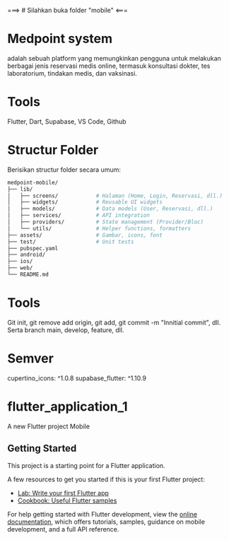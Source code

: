 ===> # Silahkan buka folder "mobile" <===

# Medpoint system 
adalah sebuah platform yang memungkinkan pengguna untuk melakukan berbagai jenis reservasi medis online, termasuk konsultasi dokter, tes laboratorium, tindakan medis, dan vaksinasi. 

# Tools
Flutter, Dart, Supabase, VS Code, Github

# Structur Folder
Berisikan structur folder secara umum:
```bash
medpoint-mobile/
├── lib/
│   ├── screens/            # Halaman (Home, Login, Reservasi, dll.)
│   ├── widgets/            # Reusable UI widgets
│   ├── models/             # Data models (User, Reservasi, dll.)
│   ├── services/           # API integration
│   ├── providers/          # State management (Provider/Bloc)
│   └── utils/              # Helper functions, formatters
├── assets/                 # Gambar, icons, font
├── test/                   # Unit tests
├── pubspec.yaml
├── android/
├── ios/
├── web/
└── README.md
```

# Tools
Git init, git remove add origin, git add, git commit -m "Innitial commit", dll. Serta branch main, develop, feature, dll. 

# Semver 
cupertino_icons: ^1.0.8
supabase_flutter: ^1.10.9

# flutter_application_1 
A new Flutter project Mobile

## Getting Started

This project is a starting point for a Flutter application.

A few resources to get you started if this is your first Flutter project:

- [Lab: Write your first Flutter app](https://docs.flutter.dev/get-started/codelab)
- [Cookbook: Useful Flutter samples](https://docs.flutter.dev/cookbook)

For help getting started with Flutter development, view the
[online documentation](https://docs.flutter.dev/), which offers tutorials,
samples, guidance on mobile development, and a full API reference.
